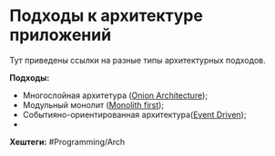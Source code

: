 
#  Подходы к архитектуре приложений

Тут приведены ссылки на разные типы архитектурных подходов.

**Подходы:**
- Многослойная архитетура ([Onion Architecture](Onion-architecture.md));
- Модульный монолит ([Monolith first](Monolith-first.md));
- Событияно-ориентированная архитектура([Event Driven](Event-driven));
- 


**Хештеги:** #Programming/Arch